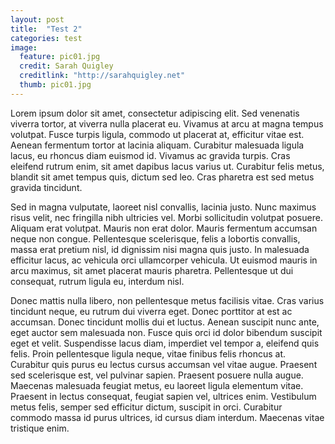 ```yaml
---
layout: post 
title:  "Test 2"
categories: test
image:
  feature: pic01.jpg
  credit: Sarah Quigley
  creditlink: "http://sarahquigley.net"
  thumb: pic01.jpg
---
```

Lorem ipsum dolor sit amet, consectetur adipiscing elit. Sed venenatis viverra tortor, at viverra nulla placerat eu. Vivamus at arcu at magna tempus volutpat. Fusce turpis ligula, commodo ut placerat at, efficitur vitae est. Aenean fermentum tortor at lacinia aliquam. Curabitur malesuada ligula lacus, eu rhoncus diam euismod id. Vivamus ac gravida turpis. Cras eleifend rutrum enim, sit amet dapibus lacus varius ut. Curabitur felis metus, blandit sit amet tempus quis, dictum sed leo. Cras pharetra est sed metus gravida tincidunt.

Sed in magna vulputate, laoreet nisl convallis, lacinia justo. Nunc maximus risus velit, nec fringilla nibh ultricies vel. Morbi sollicitudin volutpat posuere. Aliquam erat volutpat. Mauris non erat dolor. Mauris fermentum accumsan neque non congue. Pellentesque scelerisque, felis a lobortis convallis, massa erat pretium nisl, id dignissim nisi magna quis justo. In malesuada efficitur lacus, ac vehicula orci ullamcorper vehicula. Ut euismod mauris in arcu maximus, sit amet placerat mauris pharetra. Pellentesque ut dui consequat, rutrum ligula eu, interdum nisl.

Donec mattis nulla libero, non pellentesque metus facilisis vitae. Cras varius tincidunt neque, eu rutrum dui viverra eget. Donec porttitor at est ac accumsan. Donec tincidunt mollis dui et luctus. Aenean suscipit nunc ante, eget auctor sem malesuada non. Fusce quis orci id dolor bibendum suscipit eget et velit. Suspendisse lacus diam, imperdiet vel tempor a, eleifend quis felis. Proin pellentesque ligula neque, vitae finibus felis rhoncus at. Curabitur quis purus eu lectus cursus accumsan vel vitae augue. Praesent sed scelerisque est, vel pulvinar sapien. Praesent posuere nulla augue. Maecenas malesuada feugiat metus, eu laoreet ligula elementum vitae. Praesent in lectus consequat, feugiat sapien vel, ultrices enim. Vestibulum metus felis, semper sed efficitur dictum, suscipit in orci. Curabitur commodo massa id purus ultrices, id cursus diam interdum. Maecenas vitae tristique enim.
